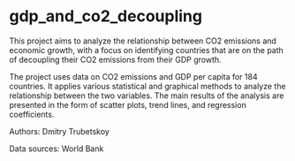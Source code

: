 # gdp_and_co2_decoupling

This project aims to analyze the relationship between CO2 emissions and economic growth, with a focus on identifying countries that are on the path of decoupling their CO2 emissions from their GDP growth.

The project uses data on CO2 emissions and GDP per capita for 184 countries. It applies various statistical and graphical methods to analyze the relationship between the two variables. The main results of the analysis are presented in the form of scatter plots, trend lines, and regression coefficients.

Authors:
Dmitry Trubetskoy 

Data sources:
World Bank
